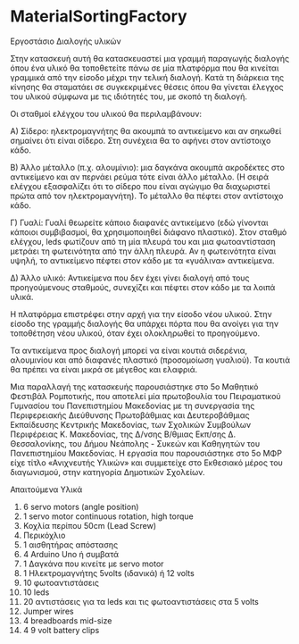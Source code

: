 # MaterialSortingFactory

Εργοστάσιο Διαλογής υλικών

Στην κατασκευή αυτή θα κατασκευαστεί μια γραμμή παραγωγής διαλογής όπου ένα υλικό θα τοποθετείτε πάνω σε μία πλατφόρμα που θα κινείται γραμμικά από την είσοδο μέχρι την τελική διαλογή. Κατά τη διάρκεια της κίνησης θα σταματάει σε συγκεκριμένες θέσεις όπου θα γίνεται έλεγχος του υλικού σύμφωνα με τις ιδιότητές του, με σκοπό τη διαλογή. 

Οι σταθμοί ελέγχου του υλικού θα περιλαμβάνουν:

Α) Σίδερο: ηλεκτρομαγνήτης θα ακουμπά το αντικείμενο και αν σηκωθεί σημαίνει ότι είναι σίδερο. Στη συνέχεια θα το αφήνει στον αντίστοιχο κάδο.

Β) Άλλο μέταλλο (π.χ. αλουμίνιο):  μια δαγκάνα ακουμπά ακροδέκτες στο αντικείμενο και αν περνάει ρεύμα τότε είναι άλλο μέταλλο. (Η σειρά ελέγχου εξασφαλίζει ότι το σίδερο που είναι αγώγιμο θα διαχωριστεί πρώτα από τον ηλεκτρομαγνήτη). Το μέταλλο θα πέφτει στον αντίστοιχο κάδο.

Γ) Γυαλί: Γυαλί θεωρείτε κάποιο διαφανές αντικείμενο (εδώ γίνονται κάποιοι συμβιβασμοί, θα χρησιμοποιηθεί διάφανο πλαστικό). Στον σταθμό ελέγχου, leds φωτίζουν από τη μία πλευρά του και μια φωτοαντίσταση μετράει τη φωτεινότητα από την άλλη πλευρά. Αν η φωτεινότητα είναι υψηλή, το αντικείμενο πέφτει στον κάδο με τα «γυάλινα» αντικείμενα.

Δ) Άλλο υλικό: Αντικείμενα που δεν έχει γίνει διαλογή από τους προηγούμενους σταθμούς, συνεχίζει και πέφτει στον κάδο με τα λοιπά υλικά.

Η πλατφόρμα επιστρέφει στην αρχή για την είσοδο νέου υλικού. Στην είσοδο της γραμμής διαλογής θα υπάρχει πόρτα που θα ανοίγει για την τοποθέτηση νέου υλικού, όταν έχει ολοκληρωθεί το προηγούμενο.

Τα αντικείμενα προς διαλογή μπορεί να είναι κουτιά σιδερένια, αλουμινίου και από διαφανές πλαστικό (προσομοίωση γυαλιού). Τα κουτιά θα πρέπει να είναι μικρά σε μέγεθος και ελαφριά.

Μια παραλλαγή της κατασκευής παρουσιάστηκε στο 5ο Μαθητικό Φεστιβάλ Ρομποτικής, που αποτελεί μία πρωτοβουλία του Πειραματικού Γυμνασίου του Πανεπιστημίου Μακεδονίας με τη συνεργασία της Περιφερειακής Διεύθυνσης Πρωτοβάθμιας και Δευτεροβάθμιας Εκπαίδευσης Κεντρικής Μακεδονίας, των Σχολικών Συμβούλων Περιφέρειας Κ. Μακεδονίας, της Δ/νσης Β/θμιας Εκπ/σης Δ. Θεσσαλονίκης, του Δήμου Νεάπολης - Συκεών και Καθηγητών του Πανεπιστημίου Μακεδονίας. Η εργασία που παρουσιάστηκε στο 5ο ΜΦΡ είχε τίτλο «Ανιχνευτής Υλικών» και συμμετείχε στο Εκθεσιακό μέρος του διαγωνισμού, στην κατηγορία Δημοτικών Σχολείων.

Απαιτούμενα Υλικά
1.	6 servo motors (angle position)
2.	1 servo motor continuous rotation, high torque
3.	Κοχλία περίπου 50cm (Lead Screw)
4.	Περικόχλιο
5.	1 αισθητήρας απόστασης
6.	4 Arduino Uno ή συμβατά
7.	1 Δαγκάνα που κινείτε με servo motor
8.	1 Ηλεκτρομαγνήτης 5volts (ιδανικά) ή 12 volts
9.	10 φωτοαντιστάσεις
10.	10 leds
11.	20 αντιστάσεις για τα leds και τις φωτοαντιστάσεις στα 5 volts
12.	Jumper wires
13.	4 breadboards mid-size
14.	4 9 volt battery clips
